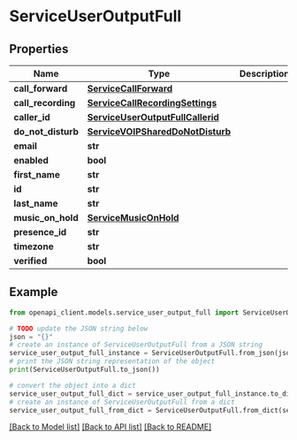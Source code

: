 # ServiceUserOutputFull


## Properties

Name | Type | Description | Notes
------------ | ------------- | ------------- | -------------
**call_forward** | [**ServiceCallForward**](ServiceCallForward.md) |  | [optional] 
**call_recording** | [**ServiceCallRecordingSettings**](ServiceCallRecordingSettings.md) |  | [optional] 
**caller_id** | [**ServiceUserOutputFullCallerid**](ServiceUserOutputFullCallerid.md) |  | [optional] 
**do_not_disturb** | [**ServiceVOIPSharedDoNotDisturb**](ServiceVOIPSharedDoNotDisturb.md) |  | [optional] 
**email** | **str** |  | [optional] 
**enabled** | **bool** |  | [optional] 
**first_name** | **str** |  | [optional] 
**id** | **str** |  | [optional] 
**last_name** | **str** |  | [optional] 
**music_on_hold** | [**ServiceMusicOnHold**](ServiceMusicOnHold.md) |  | [optional] 
**presence_id** | **str** |  | [optional] 
**timezone** | **str** |  | [optional] 
**verified** | **bool** |  | [optional] 

## Example

```python
from openapi_client.models.service_user_output_full import ServiceUserOutputFull

# TODO update the JSON string below
json = "{}"
# create an instance of ServiceUserOutputFull from a JSON string
service_user_output_full_instance = ServiceUserOutputFull.from_json(json)
# print the JSON string representation of the object
print(ServiceUserOutputFull.to_json())

# convert the object into a dict
service_user_output_full_dict = service_user_output_full_instance.to_dict()
# create an instance of ServiceUserOutputFull from a dict
service_user_output_full_from_dict = ServiceUserOutputFull.from_dict(service_user_output_full_dict)
```
[[Back to Model list]](../README.md#documentation-for-models) [[Back to API list]](../README.md#documentation-for-api-endpoints) [[Back to README]](../README.md)


